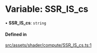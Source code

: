 # Variable: SSR\_IS\_cs

• **SSR\_IS\_cs**: `string`

#### Defined in

[src/assets/shader/compute/SSR_IS_cs.ts:1](https://github.com/Orillusion/orillusion/blob/main/src/assets/shader/compute/SSR_IS_cs.ts#L1)

